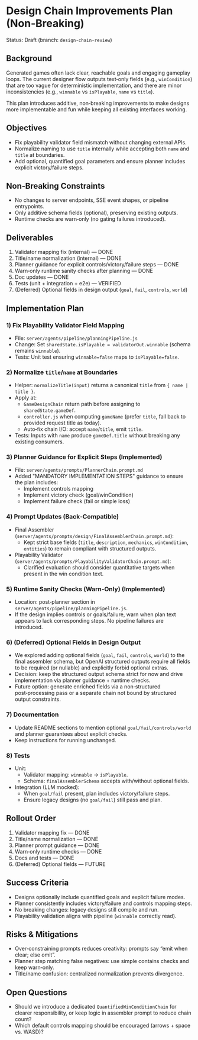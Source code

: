 # Design Chain Improvements Plan (Non‑Breaking)

Status: Draft (branch: `design-chain-review`)

## Background

Generated games often lack clear, reachable goals and engaging gameplay loops. The current designer flow outputs text‑only fields (e.g., `winCondition`) that are too vague for deterministic implementation, and there are minor inconsistencies (e.g., `winnable` vs `isPlayable`, `name` vs `title`).

This plan introduces additive, non‑breaking improvements to make designs more implementable and fun while keeping all existing interfaces working.

## Objectives

- Fix playability validator field mismatch without changing external APIs.
- Normalize naming to use `title` internally while accepting both `name` and `title` at boundaries.
- Add optional, quantified goal parameters and ensure planner includes explicit victory/failure steps.

## Non‑Breaking Constraints

- No changes to server endpoints, SSE event shapes, or pipeline entrypoints.
- Only additive schema fields (optional), preserving existing outputs.
- Runtime checks are warn‑only (no gating failures introduced).

## Deliverables

1) Validator mapping fix (internal) — DONE
2) Title/name normalization (internal) — DONE
3) Planner guidance for explicit controls/victory/failure steps — DONE
4) Warn‑only runtime sanity checks after planning — DONE
5) Doc updates — DONE
6) Tests (unit + integration + e2e) — VERIFIED
7) (Deferred) Optional fields in design output (`goal`, `fail`, `controls`, `world`)

## Implementation Plan

### 1) Fix Playability Validator Field Mapping
- File: `server/agents/pipeline/planningPipeline.js`
- Change: Set `sharedState.isPlayable = validatorOut.winnable` (schema remains `winnable`).
- Tests: Unit test ensuring `winnable=false` maps to `isPlayable=false`.

### 2) Normalize `title`/`name` at Boundaries
- Helper: `normalizeTitle(input)` returns a canonical `title` from `{ name | title }`.
- Apply at:
  - `GameDesignChain` return path before assigning to `sharedState.gameDef`.
  - `controller.js` when computing `gameName` (prefer `title`, fall back to provided request title as today).
  - Auto‑fix chain I/O: accept `name`/`title`, emit `title`.
- Tests: Inputs with `name` produce `gameDef.title` without breaking any existing consumers.

### 3) Planner Guidance for Explicit Steps (Implemented)
- File: `server/agents/prompts/PlannerChain.prompt.md`
- Added "MANDATORY IMPLEMENTATION STEPS" guidance to ensure the plan includes:
  - Implement controls mapping
  - Implement victory check (goal/winCondition)
  - Implement failure check (fail or simple loss)

### 4) Prompt Updates (Back‑Compatible)
- Final Assembler (`server/agents/prompts/design/FinalAssemblerChain.prompt.md`):
  - Kept strict base fields (`title`, `description`, `mechanics`, `winCondition`, `entities`) to remain compliant with structured outputs.
- Playability Validator (`server/agents/prompts/PlayabilityValidatorChain.prompt.md`):
  - Clarified evaluation should consider quantitative targets when present in the win condition text.

### 5) Runtime Sanity Checks (Warn‑Only) (Implemented)
- Location: post‑planner section in `server/agents/pipeline/planningPipeline.js`.
- If the design implies controls or goals/failure, warn when plan text appears to lack corresponding steps. No pipeline failures are introduced.

### 6) (Deferred) Optional Fields in Design Output
- We explored adding optional fields (`goal`, `fail`, `controls`, `world`) to the final assembler schema, but OpenAI structured outputs require all fields to be required (or nullable) and explicitly forbid optional extras.
- Decision: keep the structured output schema strict for now and drive implementation via planner guidance + runtime checks.
- Future option: generate enriched fields via a non‑structured post‑processing pass or a separate chain not bound by structured output constraints.

### 7) Documentation
- Update README sections to mention optional `goal/fail/controls/world` and planner guarantees about explicit checks.
- Keep instructions for running unchanged.

### 8) Tests
- Unit:
  - Validator mapping: `winnable` → `isPlayable`.
  - Schema: `finalAssemblerSchema` accepts with/without optional fields.
- Integration (LLM mocked):
  - When `goal/fail` present, plan includes victory/failure steps.
  - Ensure legacy designs (no `goal/fail`) still pass and plan.

## Rollout Order
1. Validator mapping fix — DONE
2. Title/name normalization — DONE
3. Planner prompt guidance — DONE
4. Warn‑only runtime checks — DONE
5. Docs and tests — DONE
6. (Deferred) Optional fields — FUTURE

## Success Criteria
- Designs optionally include quantified goals and explicit failure modes.
- Planner consistently includes victory/failure and controls mapping steps.
- No breaking changes: legacy designs still compile and run.
- Playability validation aligns with pipeline (`winnable` correctly read).

## Risks & Mitigations
- Over‑constraining prompts reduces creativity: prompts say “emit when clear; else omit”.
- Planner step matching false negatives: use simple contains checks and keep warn‑only.
- Title/name confusion: centralized normalization prevents divergence.

## Open Questions
- Should we introduce a dedicated `QuantifiedWinConditionChain` for clearer responsibility, or keep logic in assembler prompt to reduce chain count?
- Which default controls mapping should be encouraged (arrows + space vs. WASD)?
